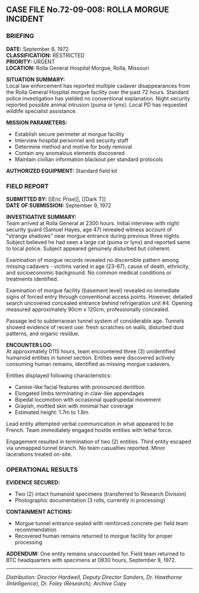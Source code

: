 ## CASE FILE No.72-09-008: ROLLA MORGUE INCIDENT

### BRIEFING

**DATE:** September 8, 1972  
**CLASSIFICATION:** RESTRICTED  
**PRIORITY:** URGENT  
**LOCATION:** Rolla General Hospital Morgue, Rolla, Missouri

**SITUATION SUMMARY:**  
Local law enforcement has reported multiple cadaver disappearances from the Rolla General Hospital morgue facility over the past 72 hours. Standard police investigation has yielded no conventional explanation. Night security reported possible animal intrusion (puma or lynx). Local PD has requested wildlife specialist assistance.

**MISSION PARAMETERS:**

- Establish secure perimeter at morgue facility
- Interview hospital personnel and security staff
- Determine method and motive for body removal
- Contain any anomalous elements discovered
- Maintain civilian information blackout per standard protocols

**AUTHORIZED EQUIPMENT:** Standard field kit

### FIELD REPORT

**SUBMITTED BY:** [[Eric Prise]], [[Dark T]]  
**DATE OF SUBMISSION:** September 9, 1972  

**INVESTIGATIVE SUMMARY:**  
Team arrived at Rolla General at 2300 hours. Initial interview with night security guard (Samuel Hayes, age 47) revealed witness account of "strange shadows" near morgue entrance during previous three nights. Subject believed he had seen a large cat (puma or lynx) and reported same to local police. Subject appeared genuinely disturbed but coherent.

Examination of morgue records revealed no discernible pattern among missing cadavers - victims varied in age (23-67), cause of death, ethnicity, and socioeconomic background. No common medical conditions or treatments identified.

Examination of morgue facility (basement level) revealed no immediate signs of forced entry through conventional access points. However, detailed search uncovered concealed entrance behind refrigeration unit #4. Opening measured approximately 90cm x 120cm, professionally concealed.

Passage led to subterranean tunnel system of considerable age. Tunnels showed evidence of recent use: fresh scratches on walls, disturbed dust patterns, and organic residue.

**ENCOUNTER LOG:**  
At approximately 0115 hours, team encountered three (3) unidentified humanoid entities in tunnel section. Entities were discovered actively consuming human remains, identified as missing morgue cadavers.

Entities displayed following characteristics:

- Canine-like facial features with pronounced dentition
- Elongated limbs terminating in claw-like appendages
- Bipedal locomotion with occasional quadrupedal movement
- Grayish, mottled skin with minimal hair coverage
- Estimated height: 1.7m to 1.8m

Lead entity attempted verbal communication in what appeared to be French. Team immediately engaged hostile entities with lethal force.

Engagement resulted in termination of two (2) entities. Third entity escaped via unmapped tunnel branch. No team casualties reported. Minor lacerations treated on-site.

### OPERATIONAL RESULTS

**EVIDENCE SECURED:**

- Two (2) intact humanoid specimens (transferred to Research Division)
- Photographic documentation (3 rolls, currently in processing)

**CONTAINMENT ACTIONS:**

- Morgue tunnel entrance sealed with reinforced concrete per field team recommendation
- Recovered human remains returned to morgue facility for proper processing

**ADDENDUM:** One entity remains unaccounted for. Field team returned to BTC headquarters with specimens at 0830 hours, September 9, 1972.

---

_Distribution: Director Hardwell, Deputy Director Sanders, Dr. Hawthorne (Intelligence), Dr. Foley (Research), Archive Copy_